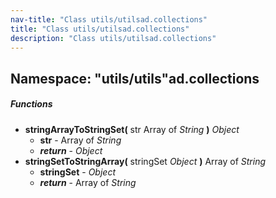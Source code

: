 ```yaml
---
nav-title: "Class utils/utilsad.collections"
title: "Class utils/utilsad.collections"
description: "Class utils/utilsad.collections"
---
```

## Namespace: "utils/utils"ad.collections

##### Functions
 - **stringArrayToStringSet(** str Array of _String_ **)** _Object_
   - **str** - Array of _String_
   - _**return**_ - _Object_
 - **stringSetToStringArray(** stringSet _Object_ **)** Array of _String_
   - **stringSet** - _Object_
   - _**return**_ - Array of _String_